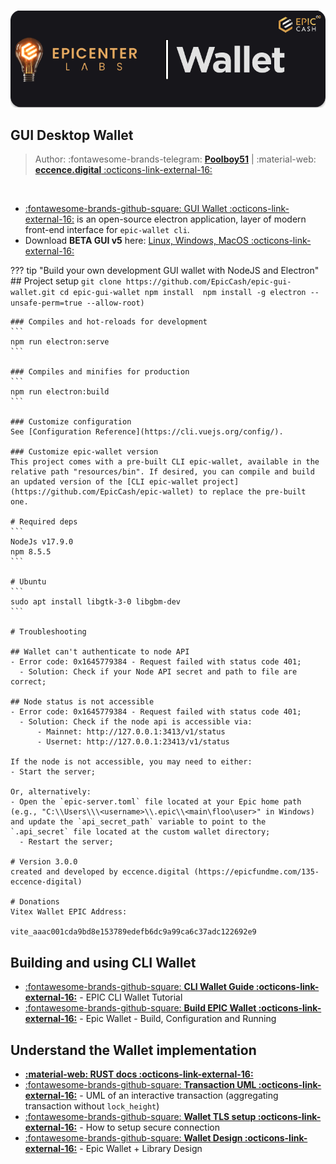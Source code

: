 #
![img](../assets/wallet-header.png)

## GUI Desktop Wallet
> Author: :fontawesome-brands-telegram: [**Poolboy51**](https://t.me/poolboy51) | :material-web: [**eccence.digital** :octicons-link-external-16:](https://www.eccence.digital/)

<br /> 

- [:fontawesome-brands-github-square: GUI Wallet :octicons-link-external-16:](https://github.com/EpicCash/epic-gui-wallet) 
is an open-source electron application, layer of modern front-end interface for `epic-wallet cli`.
- Download **BETA GUI v5** here: [Linux, Windows, MacOS :octicons-link-external-16:](https://github.com/EpicCash/epic-gui-wallet/releases/tag/v5.0.2-beta) 

??? tip "Build your own development GUI wallet with NodeJS and Electron"
    ## Project setup
    ```
    git clone https://github.com/EpicCash/epic-gui-wallet.git
    cd epic-gui-wallet
    npm install 
    npm install -g electron --unsafe-perm=true --allow-root)
    ```
    
    ### Compiles and hot-reloads for development
    ```
    npm run electron:serve
    ```
    
    ### Compiles and minifies for production
    ```
    npm run electron:build
    ```
    
    ### Customize configuration
    See [Configuration Reference](https://cli.vuejs.org/config/).
    
    ### Customize epic-wallet version
    This project comes with a pre-built CLI epic-wallet, available in the relative path "resources/bin". If desired, you can compile and build an updated version of the [CLI epic-wallet project](https://github.com/EpicCash/epic-wallet) to replace the pre-built one.
    
    # Required deps
    ```
    NodeJs v17.9.0
    npm 8.5.5
    ```
    
    # Ubuntu
    ```
    sudo apt install libgtk-3-0 libgbm-dev
    ```
    
    # Troubleshooting
    
    ## Wallet can't authenticate to node API
    - Error code: 0x1645779384 - Request failed with status code 401;
      - Solution: Check if your Node API secret and path to file are correct;
    
    ## Node status is not accessible
    - Error code: 0x1645779384 - Request failed with status code 401;
      - Solution: Check if the node api is accessible via:
          - Mainnet: http://127.0.0.1:3413/v1/status
          - Usernet: http://127.0.0.1:23413/v1/status
    
    If the node is not accessible, you may need to either:
    - Start the server;
    
    Or, alternatively:
    - Open the `epic-server.toml` file located at your Epic home path (e.g., "C:\\Users\\\<username>\\.epic\\<main\floo\user>" in Windows) and update the `api_secret_path` variable to point to the `.api_secret` file located at the custom wallet directory;
      - Restart the server;
    
    # Version 3.0.0
    created and developed by eccence.digital (https://epicfundme.com/135-eccence-digital)
    
    # Donations
    Vitex Wallet EPIC Address:
    
    vite_aaac001cda9bd8e153789edefb6dc9a99ca6c37adc122692e9


## Building and using CLI Wallet
- [:fontawesome-brands-github-square: **CLI Wallet Guide :octicons-link-external-16:**](https://github.com/EpicCash/documentation/wiki/Epic-wallet) - EPIC CLI Wallet Tutorial
- [:fontawesome-brands-github-square: **Build EPIC Wallet :octicons-link-external-16:**](https://github.com/EpicCash/epic-wallet/blob/master/doc/build.md) - Epic Wallet - Build, Configuration and Running

## Understand the Wallet implementation
- [**:material-web: RUST docs :octicons-link-external-16:**](https://docs.epic-radar.com/epic_wallet)
- [:fontawesome-brands-github-square: **Transaction UML :octicons-link-external-16:**](https://github.com/EpicCash/epic/blob/master/doc/wallet/transaction/basic-transaction-wf.png) - UML of an interactive transaction (aggregating transaction without `lock_height`)
- [:fontawesome-brands-github-square: **Wallet TLS setup :octicons-link-external-16:**](https://github.com/EpicCash/epic-wallet/blob/master/doc/tls-setup.md) - How to setup secure connection
- [:fontawesome-brands-github-square: **Wallet Design :octicons-link-external-16:**](https://github.com/EpicCash/epic-wallet/blob/emoji/doc/design/design.md) - Epic Wallet + Library Design


